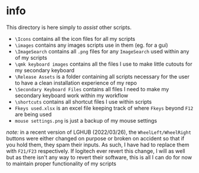 # info
This directory is here simply to *assist* other scripts.

- `\Icons` contains all the icon files for all my scripts
- `\images` contains any images scripts use in them (eg. for a gui)
- `\ImageSearch` contains all `.png` files for any `ImageSearch` used within any of my scripts
- `\qmk keyboard images` contains all the files I use to make little cutouts for my secondary keyboard
- `\Release Assets` is a folder containing all scripts necessary for the user to have a clean installation experience of my repo
- `\Secondary Keyboard Files` contains all files I need to make my secondary keyboard work within my workflow
- `\shortcuts` contains all shortcut files I use within scripts
- `Fkeys used.xlsx` is an excel file keeping track of where `Fkeys` beyond `F12` are being used
- `mouse settings.png` is just a backup of my mouse settings

*note:* in a recent version of LGHUB (2022/03/26), the `WheelLeft/WheelRight` buttons were either changed on purpose or broken on accident so that if you hold them, they spam their inputs. As such, I have had to replace them with `F21/F23` respectively. If logitech ever revert this change, I will as well but as there isn't any way to revert their software, this is all I can do for now to maintain proper functionality of my scripts